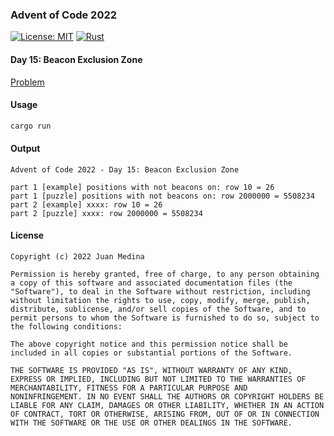 ### Advent of Code 2022

[![License: MIT](https://img.shields.io/badge/License-MIT-yellow.svg?style=for-the-badge)](https://opensource.org/licenses/MIT)
[![Rust](https://img.shields.io/badge/rust-%23000000.svg?style=for-the-badge&logo=rust&logoColor=white)](https://www.rust-lang.org/)

#### Day 15: Beacon Exclusion Zone

[Problem](https://adventofcode.com/2022/day/14)

#### Usage 

```bash
cargo run
```

#### Output

```
Advent of Code 2022 - Day 15: Beacon Exclusion Zone

part 1 [example] positions with not beacons on: row 10 = 26
part 1 [puzzle] positions with not beacons on: row 2000000 = 5508234
part 2 [example] xxxx: row 10 = 26
part 2 [puzzle] xxxx: row 2000000 = 5508234
```
#### License
```
Copyright (c) 2022 Juan Medina

Permission is hereby granted, free of charge, to any person obtaining
a copy of this software and associated documentation files (the
"Software"), to deal in the Software without restriction, including
without limitation the rights to use, copy, modify, merge, publish,
distribute, sublicense, and/or sell copies of the Software, and to
permit persons to whom the Software is furnished to do so, subject to
the following conditions:

The above copyright notice and this permission notice shall be
included in all copies or substantial portions of the Software.

THE SOFTWARE IS PROVIDED "AS IS", WITHOUT WARRANTY OF ANY KIND,
EXPRESS OR IMPLIED, INCLUDING BUT NOT LIMITED TO THE WARRANTIES OF
MERCHANTABILITY, FITNESS FOR A PARTICULAR PURPOSE AND
NONINFRINGEMENT. IN NO EVENT SHALL THE AUTHORS OR COPYRIGHT HOLDERS BE
LIABLE FOR ANY CLAIM, DAMAGES OR OTHER LIABILITY, WHETHER IN AN ACTION
OF CONTRACT, TORT OR OTHERWISE, ARISING FROM, OUT OF OR IN CONNECTION
WITH THE SOFTWARE OR THE USE OR OTHER DEALINGS IN THE SOFTWARE.
```
